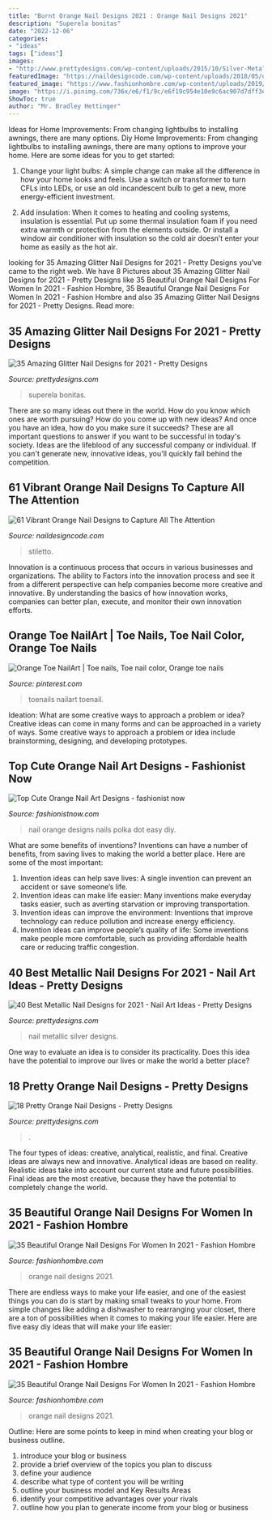 ```yaml
---
title: "Burnt Orange Nail Designs 2021 : Orange Nail Designs 2021"
description: "Superela bonitas"
date: "2022-12-06"
categories:
- "ideas"
tags: ["ideas"]
images:
- "http://www.prettydesigns.com/wp-content/uploads/2015/10/Silver-Metallic-Nail-Design.jpg"
featuredImage: "https://naildesigncode.com/wp-content/uploads/2018/05/orange-coffin-nails.jpg"
featured_image: "https://www.fashionhombre.com/wp-content/uploads/2019/12/Beautiful-Orange-Nail-Designs-For-Women-1-1.jpg"
image: "https://i.pinimg.com/736x/e6/f1/9c/e6f19c954e10e9c6ac907d7dff3eae06.jpg"
ShowToc: true
author: "Mr. Bradley Hettinger"
---
```



Ideas for Home Improvements: From changing lightbulbs to installing awnings, there are many options.
Diy Home Improvements: From changing lightbulbs to installing awnings, there are many options to improve your home. Here are some ideas for you to get started: 
1. Change your light bulbs: A simple change can make all the difference in how your home looks and feels. Use a switch or transformer to turn CFLs into LEDs, or use an old incandescent bulb to get a new, more energy-efficient investment. 

2. Add insulation: When it comes to heating and cooling systems, insulation is essential. Put up some thermal insulation foam if you need extra warmth or protection from the elements outside. Or install a window air conditioner with insulation so the cold air doesn’t enter your home as easily as the hot air. 


	

		
looking for 35 Amazing Glitter Nail Designs for 2021 - Pretty Designs you've came to the right web. We have 8 Pictures about 35 Amazing Glitter Nail Designs for 2021 - Pretty Designs like 35 Beautiful Orange Nail Designs For Women In 2021 - Fashion Hombre, 35 Beautiful Orange Nail Designs For Women In 2021 - Fashion Hombre and also 35 Amazing Glitter Nail Designs for 2021 - Pretty Designs. Read more:
		
    
## 35 Amazing Glitter Nail Designs For 2021 - Pretty Designs

<img loading=lazy src="https://www.prettydesigns.com/wp-content/uploads/2015/10/Full-Glitter-Blue-Nail-Design.jpg" onerror="this.onerror=null;this.src='https://tse4.mm.bing.net/th?id=OIP.7LmFDQi6B8gKYrFwGVMW8AHaHa&amp;pid=15.1';" alt="35 Amazing Glitter Nail Designs for 2021 - Pretty Designs">

_Source: prettydesigns.com_

>superela bonitas. 

	

There are so many ideas out there in the world. How do you know which ones are worth pursuing? How do you come up with new ideas? And once you have an idea, how do you make sure it succeeds? These are all important questions to answer if you want to be successful in today's society. Ideas are the lifeblood of any successful company or individual. If you can't generate new, innovative ideas, you'll quickly fall behind the competition.

    
## 61 Vibrant Orange Nail Designs To Capture All The Attention

<img loading=lazy src="https://naildesigncode.com/wp-content/uploads/2018/05/orange-coffin-nails.jpg" onerror="this.onerror=null;this.src='https://tse3.mm.bing.net/th?id=OIP.NABBk1ez_8WbiF-MOHov6wHaHa&amp;pid=15.1';" alt="61 Vibrant Orange Nail Designs to Capture All The Attention">

_Source: naildesigncode.com_

>stiletto. 

	

Innovation is a continuous process that occurs in various businesses and organizations. The ability to Factors into the innovation process and see it from a different perspective can help companies become more creative and innovative. By understanding the basics of how innovation works, companies can better plan, execute, and monitor their own innovation efforts.

    
## Orange Toe NailArt | Toe Nails, Toe Nail Color, Orange Toe Nails

<img loading=lazy src="https://i.pinimg.com/736x/e6/f1/9c/e6f19c954e10e9c6ac907d7dff3eae06.jpg" onerror="this.onerror=null;this.src='https://tse1.mm.bing.net/th?id=OIP.xulH3cKkTuCD2jalVO00hQHaHQ&amp;pid=15.1';" alt="Orange Toe NailArt | Toe nails, Toe nail color, Orange toe nails">

_Source: pinterest.com_

>toenails nailart toenail. 

	

Ideation: What are some creative ways to approach a problem or idea?
Creative ideas can come in many forms and can be approached in a variety of ways. Some creative ways to approach a problem or idea include brainstorming, designing, and developing prototypes.

    
## Top Cute Orange Nail Art Designs - Fashionist Now

<img loading=lazy src="https://lh3.googleusercontent.com/-hmeCVEsPfCU/W8HihesPMWI/AAAAAAAADlg/FuZN3XrsJus1VS-vibFsIuhE93sIx3NBACHMYCw/s0/32-Cute-Orange-Nail-Art-Designs-14.jp.jpg" onerror="this.onerror=null;this.src='https://tse1.mm.bing.net/th?id=OIP.GRuJ4EW9MSJNuJLUdYUzoQHaHa&amp;pid=15.1';" alt="Top Cute Orange Nail Art Designs - fashionist now">

_Source: fashionistnow.com_

>nail orange designs nails polka dot easy diy. 

	

What are some benefits of inventions?
Inventions can have a number of benefits, from saving lives to making the world a better place. Here are some of the most important: 
1. Invention ideas can help save lives: A single invention can prevent an accident or save someone’s life. 
2. Invention ideas can make life easier: Many inventions make everyday tasks easier, such as averting starvation or improving transportation. 
3. Invention ideas can improve the environment: Inventions that improve technology can reduce pollution and increase energy efficiency. 
4. Invention ideas can improve people’s quality of life: Some inventions make people more comfortable, such as providing affordable health care or reducing traffic congestion.

    
## 40 Best Metallic Nail Designs For 2021 - Nail Art Ideas - Pretty Designs

<img loading=lazy src="http://www.prettydesigns.com/wp-content/uploads/2015/10/Silver-Metallic-Nail-Design.jpg" onerror="this.onerror=null;this.src='https://tse1.mm.bing.net/th?id=OIP.CAM9yND2hE6vwrEs58BPZQHaJ4&amp;pid=15.1';" alt="40 Best Metallic Nail Designs for 2021 - Nail Art Ideas - Pretty Designs">

_Source: prettydesigns.com_

>nail metallic silver designs. 

	

One way to evaluate an idea is to consider its practicality. Does this idea have the potential to improve our lives or make the world a better place?

    
## 18 Pretty Orange Nail Designs - Pretty Designs

<img loading=lazy src="http://www.prettydesigns.com/wp-content/uploads/2014/08/Orange-Nail-Design-With-Polka-Dots.jpg" onerror="this.onerror=null;this.src='https://tse3.mm.bing.net/th?id=OIP.4SX9u75DHDmoZazfIUWFbAHaLD&amp;pid=15.1';" alt="18 Pretty Orange Nail Designs - Pretty Designs">

_Source: prettydesigns.com_

>. 

	

The four types of ideas: creative, analytical, realistic, and final.
Creative ideas are always new and innovative. Analytical ideas are based on reality. Realistic ideas take into account our current state and future possibilities. Final ideas are the most creative, because they have the potential to completely change the world.

    
## 35 Beautiful Orange Nail Designs For Women In 2021 - Fashion Hombre

<img loading=lazy src="https://www.fashionhombre.com/wp-content/uploads/2019/12/Beautiful-Orange-Nail-Designs-For-Women-1-1.jpg" onerror="this.onerror=null;this.src='https://tse3.mm.bing.net/th?id=OIP.9XDPtCBHZ6RxBvzZK7ro1QHaNJ&amp;pid=15.1';" alt="35 Beautiful Orange Nail Designs For Women In 2021 - Fashion Hombre">

_Source: fashionhombre.com_

>orange nail designs 2021. 

	

There are endless ways to make your life easier, and one of the easiest things you can do is start by making small tweaks to your home. From simple changes like adding a dishwasher to rearranging your closet, there are a ton of possibilities when it comes to making your life easier. Here are five easy diy ideas that will make your life easier: 

    
## 35 Beautiful Orange Nail Designs For Women In 2021 - Fashion Hombre

<img loading=lazy src="https://www.fashionhombre.com/wp-content/uploads/2019/12/Beautiful-Orange-Nail-Designs-For-Women-2-1.jpg" onerror="this.onerror=null;this.src='https://tse4.mm.bing.net/th?id=OIP.BDmP7wlAbLZIpHSS2B28ngHaJ3&amp;pid=15.1';" alt="35 Beautiful Orange Nail Designs For Women In 2021 - Fashion Hombre">

_Source: fashionhombre.com_

>orange nail designs 2021. 

	

Outline: Here are some points to keep in mind when creating your blog or business outline.
1. introduce your blog or business 
2. provide a brief overview of the topics you plan to discuss 
3. define your audience 
4. describe what type of content you will be writing 
5. outline your business model and Key Results Areas 
6. identify your competitive advantages over your rivals 
7. outline how you plan to generate income from your blog or business  
